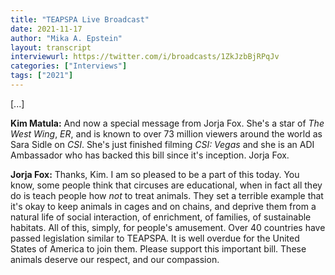 ```yaml
---
title: "TEAPSPA Live Broadcast"
date: 2021-11-17
author: "Mika A. Epstein"
layout: transcript
interviewurl: https://twitter.com/i/broadcasts/1ZkJzbBjRPqJv
categories: ["Interviews"]
tags: ["2021"]
---
```


[...]

**Kim Matula:** And now a special message from Jorja Fox. She's a star of _The West Wing_, _ER_, and is known to over 73 million viewers around the world as Sara Sidle on _CSI_. She's just finished filming _CSI: Vegas_ and she is an ADI Ambassador who has backed this bill since it's inception. Jorja Fox.

**Jorja Fox:** Thanks, Kim. I am so pleased to be a part of this today. You know, some people think that circuses are educational, when in fact all they do is teach people how _not_ to treat animals. They set a terrible example that it's okay to keep animals in cages and on chains, and deprive them from a natural life of social interaction, of enrichment, of families, of sustainable habitats. All of this, simply, for people's amusement. Over 40 countries have passed legislation similar to TEAPSPA. It is well overdue for the United States of America to join them. Please support this important bill. These animals deserve our respect, and our compassion.